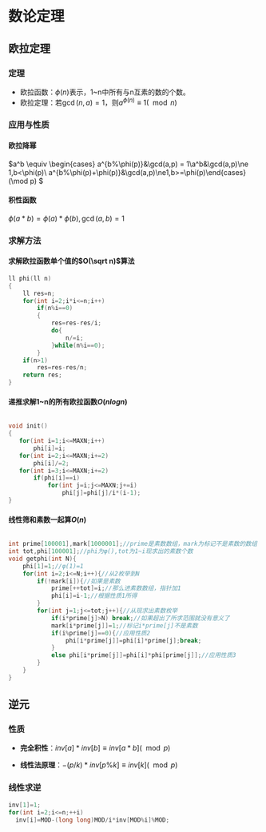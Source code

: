 # 数论定理

## 欧拉定理

### 定理	

- 欧拉函数：$\phi(n)$表示，1~n中所有与n互素的数的个数。
- 欧拉定理：若$\gcd(n,a) = 1$，则$a^ {\phi(n)}  \equiv 1 (\mod n)$

### 应用与性质

#### 欧拉降幂

$a^b \equiv \begin{cases} a^{b\%\phi(p)}&\gcd(a,p) = 1\\a^b&\gcd(a,p)\ne 1,b<\phi(p)\\ a^{b\%\phi(p)+\phi(p)}&\gcd(a,p)\ne1,b>=\phi(p)\end{cases}(\mod p) $

#### 积性函数

$\phi(a*b) = \phi(a)*\phi(b),\gcd(a,b) = 1$

### 求解方法

#### 求解欧拉函数单个值的$O(\sqrt n)$算法

```cpp
ll phi(ll n)
{
    ll res=n;
    for(int i=2;i*i<=n;i++)
        if(n%i==0)
        {
            res=res-res/i;
            do{
                n/=i;
            }while(n%i==0);
        }
    if(n>1)
        res=res-res/n;
    return res;
}
```

#### 递推求解1~n的所有欧拉函数$O(nlogn)$

```cpp

void init()
{
   for(int i=1;i<=MAXN;i++)  
       phi[i]=i;
   for(int i=2;i<=MAXN;i+=2) 
       phi[i]/=2;
   for(int i=3;i<=MAXN;i+=2)
       if(phi[i]==i)
           for(int j=i;j<=MAXN;j+=i)
               phi[j]=phi[j]/i*(i-1);
}

```



#### 线性筛和素数一起算$O(n)$

```cpp

int prime[100001],mark[1000001];//prime是素数数组，mark为标记不是素数的数组
int tot,phi[100001];//phi为φ(),tot为1~i现求出的素数个数
void getphi(int N){
    phi[1]=1;//φ(1)=1
    for(int i=2;i<=N;i++){//从2枚举到N
        if(!mark[i]){//如果是素数
            prime[++tot]=i;//那么进素数数组，指针加1
            phi[i]=i-1;//根据性质1所得
        }
        for(int j=1;j<=tot;j++){//从现求出素数枚举
            if(i*prime[j]>N) break;//如果超出了所求范围就没有意义了
            mark[i*prime[j]]=1;//标记i*prime[j]不是素数
            if(i%prime[j]==0){//应用性质2
                phi[i*prime[j]]=phi[i]*prime[j];break;
            }
            else phi[i*prime[j]]=phi[i]*phi[prime[j]];//应用性质3
        }
    }
}

```

## 逆元

### 性质

- **完全积性**：$inv[a]*inv[b] \equiv inv[a*b]  (\mod p)$

- **线性法原理**：$-(p/k)*inv[p\%k]\equiv inv[k](\mod p)$

### 线性求逆

```cpp
inv[1]=1;
for(int i=2;i<=n;++i)
  inv[i]=MOD-(long long)MOD/i*inv[MOD%i]%MOD;
```




